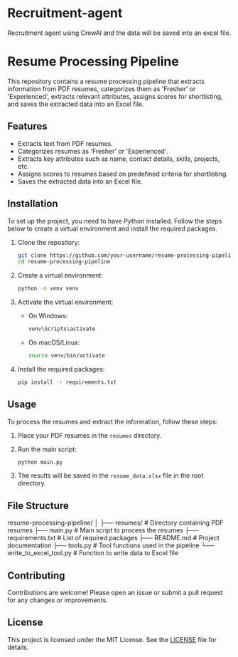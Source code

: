 # Recruitment-agent
Recruitment agent using CrewAI and the data will be saved into an excel file.

# Resume Processing Pipeline

This repository contains a resume processing pipeline that extracts information from PDF resumes, categorizes them as 'Fresher' or 'Experienced', extracts relevant attributes, assigns scores for shortlisting, and saves the extracted data into an Excel file.

## Features

- Extracts text from PDF resumes.
- Categorizes resumes as 'Fresher' or 'Experienced'.
- Extracts key attributes such as name, contact details, skills, projects, etc.
- Assigns scores to resumes based on predefined criteria for shortlisting.
- Saves the extracted data into an Excel file.

## Installation

To set up the project, you need to have Python installed. Follow the steps below to create a virtual environment and install the required packages.

1. Clone the repository:

    ```sh
    git clone https://github.com/your-username/resume-processing-pipeline.git
    cd resume-processing-pipeline
    ```

2. Create a virtual environment:

    ```sh
    python -m venv venv
    ```

3. Activate the virtual environment:

    - On Windows:

        ```sh
        venv\Scripts\activate
        ```

    - On macOS/Linux:

        ```sh
        source venv/bin/activate
        ```

4. Install the required packages:

    ```sh
    pip install -r requirements.txt
    ```

## Usage

To process the resumes and extract the information, follow these steps:

1. Place your PDF resumes in the `resumes` directory.

2. Run the main script:

    ```sh
    python main.py
    ```

3. The results will be saved in the `resume_data.xlsx` file in the root directory.

## File Structure
resume-processing-pipeline/
│
├── resumes/ # Directory containing PDF resumes
├── main.py # Main script to process the resumes
├── requirements.txt # List of required packages
├── README.md # Project documentation
├── tools.py # Tool functions used in the pipeline
└── write_to_excel_tool.py # Function to write data to Excel file

## Contributing

Contributions are welcome! Please open an issue or submit a pull request for any changes or improvements.

## License

This project is licensed under the MIT License. See the [LICENSE](LICENSE) file for details.
